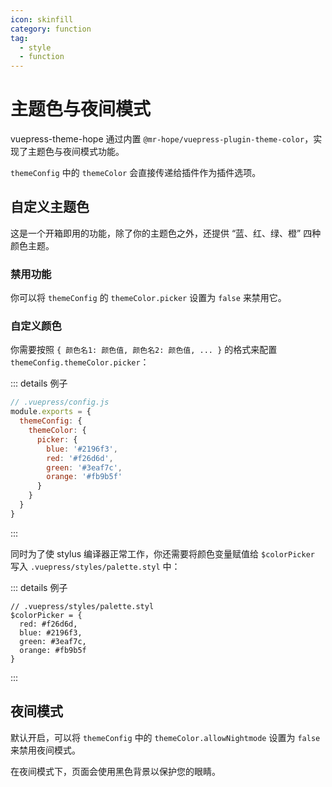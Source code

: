 ```yaml
---
icon: skinfill
category: function
tag:
  - style
  - function
---
```


# 主题色与夜间模式

vuepress-theme-hope 通过内置 `@mr-hope/vuepress-plugin-theme-color`，实现了主题色与夜间模式功能。

`themeConfig` 中的 `themeColor` 会直接传递给插件作为插件选项。

## 自定义主题色

这是一个开箱即用的功能，除了你的主题色之外，还提供 “蓝、红、绿、橙” 四种颜色主题。

### 禁用功能

你可以将 `themeConfig` 的 `themeColor.picker` 设置为 `false` 来禁用它。

### 自定义颜色

你需要按照 `{ 颜色名1: 颜色值, 颜色名2: 颜色值, ... }` 的格式来配置 `themeConfig.themeColor.picker`：

::: details 例子

```js {5-10}
// .vuepress/config.js
module.exports = {
  themeConfig: {
    themeColor: {
      picker: {
        blue: '#2196f3',
        red: '#f26d6d',
        green: '#3eaf7c',
        orange: '#fb9b5f'
      }
    }
  }
}
```

:::

同时为了使 stylus 编译器正常工作，你还需要将颜色变量赋值给 `$colorPicker` 写入 `.vuepress/styles/palette.styl` 中：

::: details 例子

```stylus
// .vuepress/styles/palette.styl
$colorPicker = {
  red: #f26d6d,
  blue: #2196f3,
  green: #3eaf7c,
  orange: #fb9b5f
}
```

:::

## 夜间模式

默认开启，可以将 `themeConfig` 中的 `themeColor.allowNightmode` 设置为 `false` 来禁用夜间模式。

在夜间模式下，页面会使用黑色背景以保护您的眼睛。
